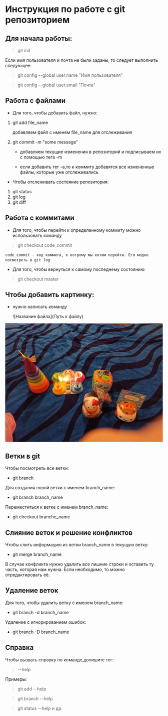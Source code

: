 # Инструкция по работе с git репозиторием

## Для начала работы:
> git init

Если имя пользователя и почта не были заданы, то следует выполнить следующее:

> git config --global user.name "Имя пользователя"

> git config --global user.email "Почта"

## Работа с файлами
* Для того, чтобы добавить файл, нужно:
1. git add file_name

   добавляем файл с именем file_name для отслеживания
2. git commit -m "some messege"

   * добавляем текущие изменения в репозиторий и подписываем их с помощью тега -m

   * если добавить тег -a,то к коммиту добавятся все измененные файлы, которые уже отслеживались

* Чтобы отслеживать состояние репозитория:

1. git status
2. git log
3. git diff

## Работа с коммитами

* Для того, чтобы перейти к определенному коммиту можно использовать команду
 
> git checkout code_commit

    code_commit - код коммита, к котрому мы хотим перейти. Его модно посмотреть в git log

* Для того, чтобы вернуться к самому последнему состоянию:

> git checkout master

 ## Чтобы добавить картинку:
 * нужно написать команду 

   ![Название файла](Путь к файлу)

![Happy birthday](photo_2021-09-23_18-39-23.jpg)

## Ветки в git

Чтобы посмотреть все ветки:
* git branch

Для создания новой ветки с именем branch_name:
* git branch branch_name

Переместиться к ветке с именем branch_name:
* git checkout branche_name

## Слияние веток и решение конфликтов
Чтобы слить информацию из ветки branch_name в текущую ветку:
* git merge branch_name

В случае конфликта нужно удалить все лишние строки и оставить ту часть, которая нам нужна. Если необходимо, то можно отредактировать её.

## Удаление веток
Для того, чтобы удалить ветку с именем branch_name:
* git branch -d branch_name

Удаление с игнорированием ошибок:
* git branch -D branch_name

## Справка
Чтобы вызвать справку по команде,допишите тег: 
> --help

Примеры:
> git add --help

> git branch --help

> git status --help и др.